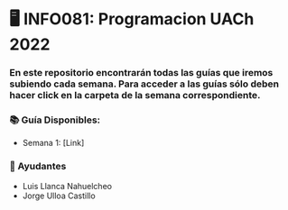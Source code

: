 # 🖥 INFO081: Programacion UACh 2022

### En este repositorio encontrarán todas las guías que iremos subiendo cada semana. Para acceder a las guías sólo deben hacer click en la carpeta de la semana correspondiente.

### 📚 Guía Disponibles:
* Semana 1: [Link]

### 🧍 Ayudantes
* Luis Llanca Nahuelcheo
* Jorge Ulloa Castillo


